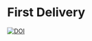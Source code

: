 # First Delivery

[![DOI](https://zenodo.org/badge/611469253.svg)](https://zenodo.org/badge/latestdoi/611469253)
